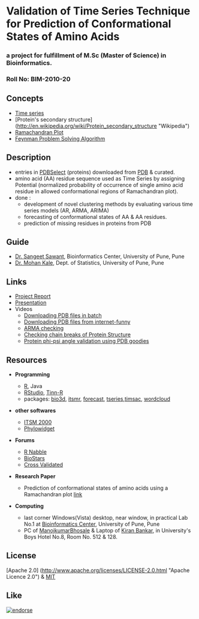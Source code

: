 # Validation of Time Series Technique for Prediction of Conformational States of Amino Acids


### a project for fulfillment of M.Sc (Master of Science) in Bioinformatics.


### Roll No: BIM-2010-20

## Concepts

- [Time series](http://en.wikipedia.org/wiki/Time_series "Wikipedia")
- [Protein's secondary structure] (http://en.wikipedia.org/wiki/Protein_secondary_structure "Wikipedia")
- [Ramachandran Plot](http://en.wikipedia.org/wiki/Ramachandran_plot "Wikipedia")
- [Feynman Problem Solving Algorithm](http://en.wikipedia.org/wiki/Richard_Feynman "Wikipedia")

## Description

- entries in [PDBSelect](http://bioinfo.mni.th-mh.de/pdbselect/ "Homepage") (proteins) downloaded from [PDB](http://www.rcsb.org/pdb/home/home.do "RCSB-PDB Homepage") & curated.
- amino acid (AA) residue
sequence used as Time Series by assigning Potential (normalized probability of occurrence of
single amino acid residue in allowed conformational regions of Ramachandran plot).
- done : 
  - development of novel clustering methods by evaluating various time series models
  (AR, ARMA, ARIMA)
  - forecasting of conformational states of AA & AA residues.
  - prediction of missing residues in proteins from PDB


## Guide

- [Dr. Sangeet Sawant](http://www.linkedin.com/pub/sangeeta-sawant/2/a8/873 "LinkedIn"), Bioinformatics Center, University of Pune, Pune
- [Dr. Mohan Kale](http://www.linkedin.com/pub/mohan-kale/59/aa4/86 "LinkedIn"), Dept. of Statistics, University of Pune, Pune


## Links

- [Project Report](http://dx.doi.org/10.6084/m9.figshare.825377 "Figshare")
- [Presentation](http://www.slideshare.net/sagarnikam123/bim201020bioinformaticsproject "SlideShare")
- Videos
  - [Downloading PDB files in batch](https://www.youtube.com/watch?v=eu1bArR180w)
  - [Downloading PDB files from internet-funny](https://www.youtube.com/watch?v=m3hZI-2LdyQ)
  - [ARMA checking](https://www.youtube.com/watch?v=AjJnTOU0yqA)
  - [Checking chain breaks of Protein Structure](https://www.youtube.com/watch?v=4lJgV2L2NM0)
  - [Protein phi-psi angle validation using PDB goodies](https://www.youtube.com/watch?v=TzomUZimKLM)
  



## Resources

- **Programming**
  - [R](http://cran.r-project.org/ "CRAN-Homepage"), Java 
  - [RStudio](http://www.rstudio.com/ "Homepage"), [Tinn-R](http://www.sciviews.org/Tinn-R/ "Homepage")
  - packages: [bio3d](http://thegrantlab.org/bio3d/ "Homepage"), [itsmr](http://cran.r-project.org/web/packages/itsmr/), [forecast](http://cran.r-project.org/web/packages/forecast/index.html ), [tseries](http://cran.r-project.org/web/packages/tseries/index.html),[timsac](http://cran.r-project.org/web/packages/timsac/), [wordcloud](http://cran.r-project.org/web/packages/wordcloud/index.html)

- **other softwares**
  - [ITSM 2000](http://faculty.washington.edu/dbp/s519/software.html "Software info")
  - [Phylowidget](http://www.phylowidget.org/ "Homepage")
  
- **Forums**  
  - [R Nabble](http://r.789695.n4.nabble.com/ "Homepage")
  - [BioStars](http://www.biostars.org/ "Homepage")
  - [Cross Validated](http://stats.stackexchange.com/ "Homepage")

- **Research Paper**
  - Prediction of conformational states of amino acids using a Ramachandran plot [link](http://www.ncbi.nlm.nih.gov/pubmed/8907507)

- **Computing**
  - last corner Windows(Vista) desktop, near window, in practical Lab No.1  at [Bioinformatics Center](http://117.239.43.116/index.html "Homepage"), University of Pune, Pune
  - PC of [ManojkumarBhosale](http://www.linkedin.com/pub/manojkumar-bhosale/1b/987/80a "LinkedIn") & Laptop of [Kiran Bankar](http://www.linkedin.com/pub/kiran-bankar/18/208/b98 "LinkedIn"), in University's Boys Hotel No.8, Room No. 512 & 128.


## License

[Apache 2.0] (http://www.apache.org/licenses/LICENSE-2.0.html "Apache Licence 2.0") & [MIT](http://opensource.org/licenses/MIT "Licence")


## Like

[![endorse](https://api.coderwall.com/sagarnikam123/endorsecount.png)](https://coderwall.com/sagarnikam123)
